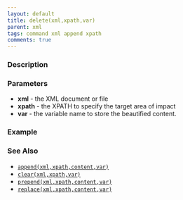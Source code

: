 ```yaml
---
layout: default
title: delete(xml,xpath,var)
parent: xml
tags: command xml append xpath
comments: true
---
```



### Description


### Parameters
- **xml** - the XML document or file
- **xpath** - the XPATH to specify the target area of impact
- **var** - the variable name to store the beautified content.

### Example


### See Also
- [`append(xml,xpath,content,var)`](append(xml,xpath,content,var))
- [`clear(xml,xpath,var)`](clear(xml,xpath,var))
- [`prepend(xml,xpath,content,var)`](prepend(xml,xpath,content,var))
- [`replace(xml,xpath,content,var)`](replace(xml,xpath,content,var))
